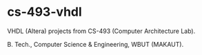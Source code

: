 # cs-493-vhdl
VHDL (Altera) projects from CS-493 (Computer Architecture Lab).

B. Tech., Computer Science & Engineering, WBUT (MAKAUT).
